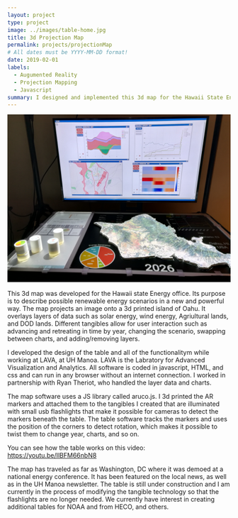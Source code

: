 ```yaml
---
layout: project
type: project
image: ../images/table-home.jpg
title: 3d Projection Map
permalink: projects/projectionMap
# All dates must be YYYY-MM-DD format!
date: 2019-02-01
labels:
  - Augumented Reality
  - Projection Mapping
  - Javascript
summary: I designed and implemented this 3d map for the Hawaii State Energy Office
---
```


  <img class="ui image" src="../images/table-home.jpg">


This 3d map was developed for the Hawaii state Energy office.  Its purpose is to describe possible renewable energy scenarios in a new and powerful way.  The map projects an image onto a 3d printed island of Oahu.  It overlays layers of data such as solar energy, wind energy, Agriultural lands, and DOD lands.  Different tangibles allow for user interaction such as advancing and retreating in time by year, changing the scenario, swapping between charts, and adding/removing layers.

I developed the design of the table and all of the functionalitym while working at LAVA, at UH Manoa.  LAVA is the Labratory for Advanced Visualization and Analytics.  All software is coded in javascript, HTML, and css and can run in any browser without an internet connection.  I worked in partnership with Ryan Theriot, who handled the layer data and charts.

The map software uses a JS library called aruco.js.  I 3d printed the AR markers and attached them to the tangibles I created that are illuminated with small usb flashlights that make it possible for cameras to detect the markers beneath the table.  The table software tracks the markers and uses the position of the corners to detect rotation, which makes it possible to twist them to change year, charts, and so on.

You can see how the table works on this video: <a href="https://youtu.be/IlBFM66nbN8">https://youtu.be/IlBFM66nbN8</a>

The map has traveled as far as Washington, DC where it was demoed at a national energy conference.  It has been featured on the local news, as well as in the UH Manoa newsletter.  The table is still under construction and I am currently in the process of modifying the tangible technology so that the flashlights are no longer needed.  We currently have interest in creating additional tables for NOAA and from HECO, and others.

